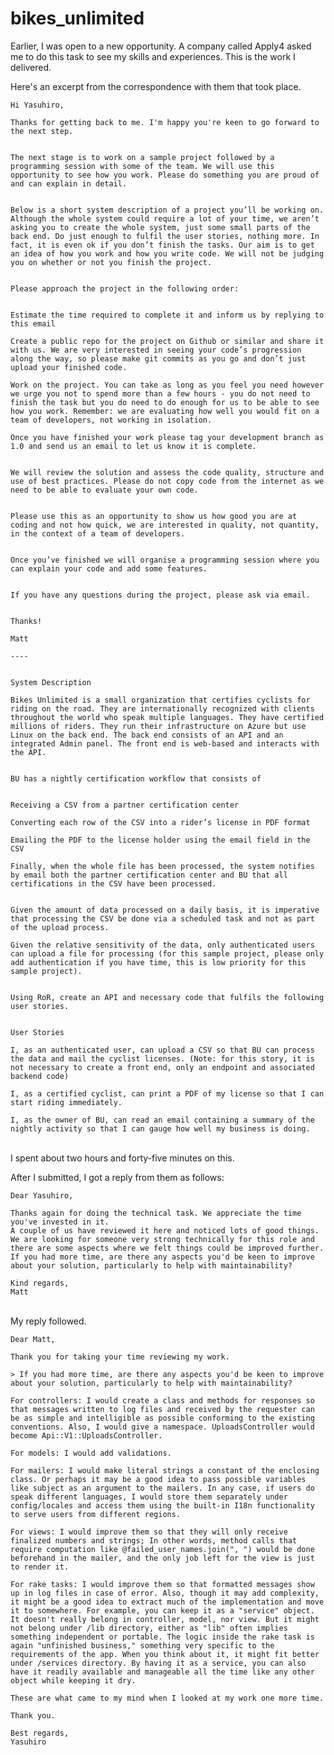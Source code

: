 # bikes_unlimited

Earlier, I was open to a new opportunity. A company called Apply4 asked me to do this task to see my skills and experiences. This is the work I delivered.
<br>

Here's an excerpt from the correspondence with them that took place.

    Hi Yasuhiro,

    Thanks for getting back to me. I'm happy you're keen to go forward to the next step.


    The next stage is to work on a sample project followed by a programming session with some of the team. We will use this opportunity to see how you work. Please do something you are proud of and can explain in detail.


    Below is a short system description of a project you’ll be working on. Although the whole system could require a lot of your time, we aren’t asking you to create the whole system, just some small parts of the back end. Do just enough to fulfil the user stories, nothing more. In fact, it is even ok if you don’t finish the tasks. Our aim is to get an idea of how you work and how you write code. We will not be judging you on whether or not you finish the project.


    Please approach the project in the following order:


    Estimate the time required to complete it and inform us by replying to this email

    Create a public repo for the project on Github or similar and share it with us. We are very interested in seeing your code’s progression along the way, so please make git commits as you go and don’t just upload your finished code.

    Work on the project. You can take as long as you feel you need however we urge you not to spend more than a few hours - you do not need to finish the task but you do need to do enough for us to be able to see how you work. Remember: we are evaluating how well you would fit on a team of developers, not working in isolation.

    Once you have finished your work please tag your development branch as 1.0 and send us an email to let us know it is complete.


    We will review the solution and assess the code quality, structure and use of best practices. Please do not copy code from the internet as we need to be able to evaluate your own code.


    Please use this as an opportunity to show us how good you are at coding and not how quick, we are interested in quality, not quantity, in the context of a team of developers.


    Once you’ve finished we will organise a programming session where you can explain your code and add some features.


    If you have any questions during the project, please ask via email.


    Thanks!

    Matt

    ----


    System Description

    Bikes Unlimited is a small organization that certifies cyclists for riding on the road. They are internationally recognized with clients throughout the world who speak multiple languages. They have certified millions of riders. They run their infrastructure on Azure but use Linux on the back end. The back end consists of an API and an integrated Admin panel. The front end is web-based and interacts with the API.


    BU has a nightly certification workflow that consists of


    Receiving a CSV from a partner certification center

    Converting each row of the CSV into a rider’s license in PDF format

    Emailing the PDF to the license holder using the email field in the CSV

    Finally, when the whole file has been processed, the system notifies by email both the partner certification center and BU that all certifications in the CSV have been processed.


    Given the amount of data processed on a daily basis, it is imperative that processing the CSV be done via a scheduled task and not as part of the upload process.

    Given the relative sensitivity of the data, only authenticated users can upload a file for processing (for this sample project, please only add authentication if you have time, this is low priority for this sample project).


    Using RoR, create an API and necessary code that fulfils the following user stories.


    User Stories

    I, as an authenticated user, can upload a CSV so that BU can process the data and mail the cyclist licenses. (Note: for this story, it is not necessary to create a front end, only an endpoint and associated backend code)

    I, as a certified cyclist, can print a PDF of my license so that I can start riding immediately.

    I, as the owner of BU, can read an email containing a summary of the nightly activity so that I can gauge how well my business is doing.

<br>
I spent about two hours and forty-five minutes on this.

After I submitted, I got a reply from them as follows:

    Dear Yasuhiro,

    Thanks again for doing the technical task. We appreciate the time you've invested in it.
    A couple of us have reviewed it here and noticed lots of good things.
    We are looking for someone very strong technically for this role and there are some aspects where we felt things could be improved further.
    If you had more time, are there any aspects you'd be keen to improve about your solution, particularly to help with maintainability?

    Kind regards,
    Matt

<br>
My reply followed.

    Dear Matt,

    Thank you for taking your time reviewing my work.

    > If you had more time, are there any aspects you'd be keen to improve about your solution, particularly to help with maintainability?

    For controllers: I would create a class and methods for responses so that messages written to log files and received by the requester can be as simple and intelligible as possible conforming to the existing conventions. Also, I would give a namespace. UploadsController would become Api::V1::UploadsController.

    For models: I would add validations.

    For mailers: I would make literal strings a constant of the enclosing class. Or perhaps it may be a good idea to pass possible variables like subject as an argument to the mailers. In any case, if users do speak different languages, I would store them separately under config/locales and access them using the built-in I18n functionality to serve users from different regions.

    For views: I would improve them so that they will only receive finalized numbers and strings; In other words, method calls that require computation like @failed_user_names.join(", ") would be done beforehand in the mailer, and the only job left for the view is just to render it.

    For rake tasks: I would improve them so that formatted messages show up in log files in case of error. Also, though it may add complexity, it might be a good idea to extract much of the implementation and move it to somewhere. For example, you can keep it as a "service" object. It doesn't really belong in controller, model, nor view. But it might not belong under /lib directory, either as "lib" often implies something independent or portable. The logic inside the rake task is again "unfinished business," something very specific to the requirements of the app. When you think about it, it might fit better under /services directory. By having it as a service, you can also have it readily available and manageable all the time like any other object while keeping it dry.

    These are what came to my mind when I looked at my work one more time.

    Thank you.

    Best regards,
    Yasuhiro
